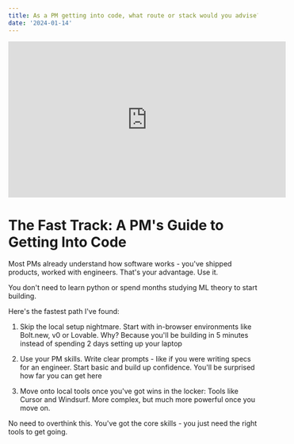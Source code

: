 ```yaml
---
title: As a PM getting into code, what route or stack would you advise?
date: '2024-01-14'
---
```


<iframe width="560" height="315" src="https://www.youtube.com/embed/1TFcyHZD_eo?si=l0Aa86b_HxRIWV2Q" title="YouTube video player" frameborder="0" allow="accelerometer; autoplay; clipboard-write; encrypted-media; gyroscope; picture-in-picture; web-share" referrerpolicy="strict-origin-when-cross-origin" allowfullscreen></iframe>

# The Fast Track: A PM's Guide to Getting Into Code

Most PMs already understand how software works - you've shipped products, worked with engineers. That's your advantage. Use it.

You don't need to learn python or spend months studying ML theory to start building.

Here's the fastest path I've found:

1. Skip the local setup nightmare. Start with in-browser environments like Bolt.new, v0 or Lovable. Why? Because you'll be building in 5 minutes instead of spending 2 days setting up your laptop

2. Use your PM skills. Write clear prompts - like if you were writing specs for an engineer. Start basic and build up confidence. You'll be surprised how far you can get here

3. Move onto local tools once you've got wins in the locker: Tools like Cursor and Windsurf. More complex, but much more powerful once you move on.

No need to overthink this. You've got the core skills - you just need the right tools to get going.